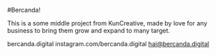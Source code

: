 #Bercanda!

This is a some middle project from KunCreative, made by love for
any business to bring them grow and expand to many target.

bercanda.digital
instagram.com/bercanda.digital
hai@bercanda.digital